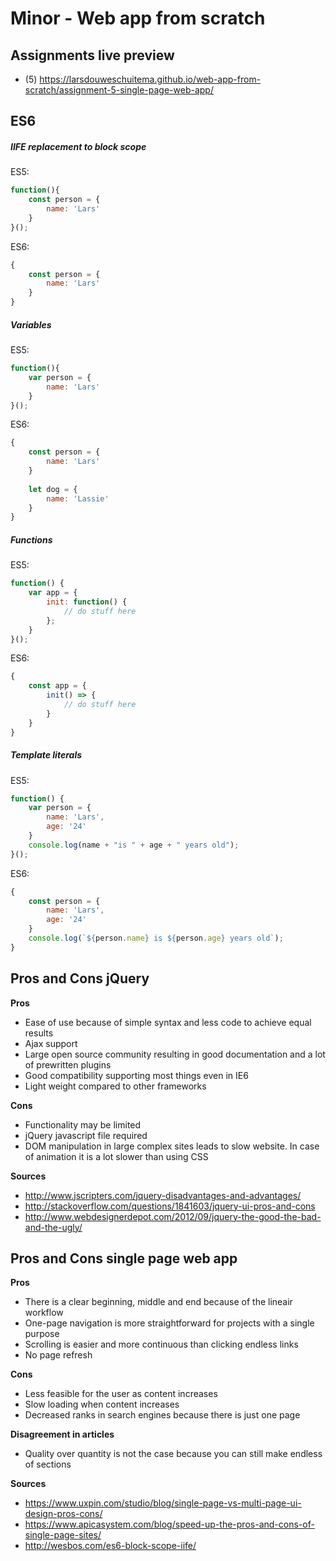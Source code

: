 # Minor - Web app from scratch

## Assignments live preview
* (5) https://larsdouweschuitema.github.io/web-app-from-scratch/assignment-5-single-page-web-app/

## ES6
##### IIFE replacement to block scope
ES5:
```javascript
function(){
    const person = {
        name: 'Lars'
    }
}();
```
ES6:
```javascript
{
    const person = {
        name: 'Lars'
    }
}
```
##### Variables
ES5:
```javascript
function(){
    var person = {
        name: 'Lars'
    }
}();
```
ES6:
```javascript
{
    const person = {
        name: 'Lars'
    }
    
    let dog = {
        name: 'Lassie'
    }
}
```
##### Functions
ES5:
```javascript
function() {
    var app = {
        init: function() {
            // do stuff here
        };
    }
}();
```
ES6:
```javascript
{
    const app = {
        init() => {
            // do stuff here
        }
    }
}
```

##### Template literals
ES5:
```javascript
function() {
    var person = {
        name: 'Lars',
        age: '24'
    }
    console.log(name + "is " + age + " years old");
}();
```
ES6:
```javascript
{
    const person = {
        name: 'Lars',
        age: '24'
    }
    console.log(`${person.name} is ${person.age} years old`);
}
```

## Pros and Cons jQuery
**Pros**
* Ease of use because of simple syntax and less code to achieve equal results
* Ajax support
* Large open source community resulting in good documentation and a lot of prewritten plugins
* Good compatibility supporting most things even in IE6
* Light weight compared to other frameworks

**Cons**
* Functionality may be limited
* jQuery javascript file required
* DOM manipulation in large complex sites leads to slow website. In case of animation it is a lot slower than using CSS

**Sources**
* http://www.jscripters.com/jquery-disadvantages-and-advantages/
* http://stackoverflow.com/questions/1841603/jquery-ui-pros-and-cons
* http://www.webdesignerdepot.com/2012/09/jquery-the-good-the-bad-and-the-ugly/

## Pros and Cons single page web app
**Pros**
* There is a clear beginning, middle and end because of the lineair workflow
* One-page navigation is more straightforward for projects with a single purpose
* Scrolling is easier and more continuous than clicking endless links
* No page refresh

**Cons**
* Less feasible for the user as content increases
* Slow loading when content increases
* Decreased ranks in search engines because there is just one page

**Disagreement in articles**
* Quality over quantity is not the case because you can still make endless of sections

**Sources**
* https://www.uxpin.com/studio/blog/single-page-vs-multi-page-ui-design-pros-cons/
* https://www.apicasystem.com/blog/speed-up-the-pros-and-cons-of-single-page-sites/
* http://wesbos.com/es6-block-scope-iife/
